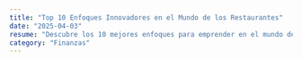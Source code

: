 ```yaml
---
title: "Top 10 Enfoques Innovadores en el Mundo de los Restaurantes"
date: "2025-04-03"
resume: "Descubre los 10 mejores enfoques para emprender en el mundo de los restaurantes, abarcando desde comida rápida y food trucks hasta franquicias y propuestas temáticas que marcan tendencias en el sector."
category: "Finanzas"
---
```

